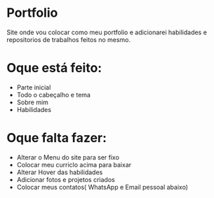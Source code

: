 # Portfolio
 Site onde vou colocar como meu portfolio e adicionarei  habilidades e repositorios de trabalhos feitos no mesmo.
 # Oque está feito:
 - Parte inicial
 - Todo o cabeçalho e tema
 - Sobre mim
 - Habilidades
 # Oque falta fazer:
 - Alterar o Menu do site para ser fixo
 - Colocar meu curriclo acima para baixar
 - Alterar Hover das habilidades
 - Adicionar fotos e projetos criados
 - Colocar meus contatos( WhatsApp e Email pessoal abaixo)
